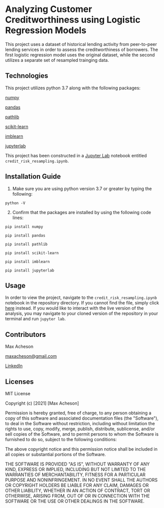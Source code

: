# Analyzing Customer Creditworthiness using Logistic Regression Models

This project uses a dataset of historical lending activity from peer-to-peer lending services in order to assess the creditworthiness of borrowers. The first logistic regression model uses the original dataset, while the second utilizes a separate set of resampled trainging data. 

## Technologies

This project utilizes python 3.7 along with the following packages:

[numpy](https://numpy.org/)

[pandas](https://pandas.pydata.org/) 

[pathlib](https://pypi.org/project/pathlib/)

[scikit-learn](https://pypi.org/project/scikit-learn/)

[imblearn](https://pypi.org/project/imblearn/)

[jupyterlab](https://jupyter.org/)

This project has been constructed in a [Jupyter Lab](https://jupyter.org/) notebook entitled `credit_risk_resampling.ipynb`.

## Installation Guide

1. Make sure you are using python version 3.7 or greater by typing the following:

`python -V`

2. Confirm that the packages are installed by using the following code lines:

`pip install numpy`

`pip install pandas`

`pip install pathlib`

`pip install scikit-learn`

`pip install imblearn`

`pip install jupyterlab`

## Usage

In order to view the project, navigate to the `credit_risk_resampling.ipynb` notebook in the repository directory. If you cannot find the file, simply click [here](https://github.com/MaxAcheson/module_12_challenge/blob/main/Starter_Code/credit_risk_resampling.ipynb) instead. If you would like to interact with the live version of the analysis, you may navigate to your cloned version of the repository in your terminal and run `jupyter lab`.

## Contributors

Max Acheson

maxacheson@gmail.com

[LinkedIn](https://www.linkedin.com/in/max-acheson-75093a19a/)

## Licenses

MIT License

Copyright (c) [2021] [Max Acheson]

Permission is hereby granted, free of charge, to any person obtaining a copy of this software and associated documentation files (the "Software"), to deal in the Software without restriction, including without limitation the rights to use, copy, modify, merge, publish, distribute, sublicense, and/or sell copies of the Software, and to permit persons to whom the Software is furnished to do so, subject to the following conditions:

The above copyright notice and this permission notice shall be included in all copies or substantial portions of the Software.

THE SOFTWARE IS PROVIDED "AS IS", WITHOUT WARRANTY OF ANY KIND, EXPRESS OR IMPLIED, INCLUDING BUT NOT LIMITED TO THE WARRANTIES OF MERCHANTABILITY, FITNESS FOR A PARTICULAR PURPOSE AND NONINFRINGEMENT. IN NO EVENT SHALL THE AUTHORS OR COPYRIGHT HOLDERS BE LIABLE FOR ANY CLAIM, DAMAGES OR OTHER LIABILITY, WHETHER IN AN ACTION OF CONTRACT, TORT OR OTHERWISE, ARISING FROM, OUT OF OR IN CONNECTION WITH THE SOFTWARE OR THE USE OR OTHER DEALINGS IN THE SOFTWARE.